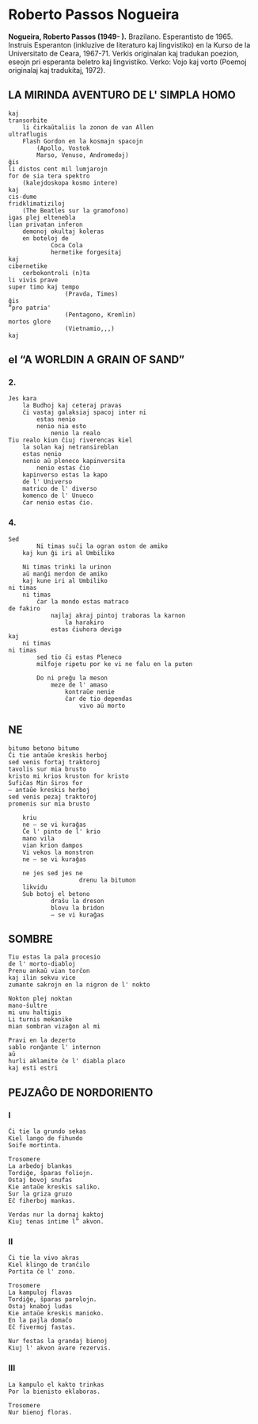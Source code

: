 # Roberto Passos Nogueira

**Nogueira, Roberto Passos (1949- ).** Brazilano. Esperantisto de 1965. Instruis Esperanton (inkluzive de literaturo kaj lingvistiko) en la Kurso de la Universitato de Ceara, 1967-71. Verkis originalan kaj tradukan poezion, eseojn pri esperanta beletro kaj lingvistiko. Verko: Vojo kaj vorto (Poemoj originalaj kaj tradukitaj, 1972).

## LA MIRINDA AVENTURO DE L' SIMPLA HOMO

    kaj
    transorbite
        li ĉirkaŭtaliis la zonon de van Allen
    ultraflugis
        Flash Gordon en la kosmajn spacojn
            (Apollo, Vostok
            Marso, Venuso, Andromedoj)
    ĝis
    li distos cent mil lumjarojn
    for de sia tera spektro
        (kalejdoskopa kosmo intere)
    kaj
    cis-dume
    fridklimatiziloj
        (The Beatles sur la gramofono)
    igas plej eltenebla
    lian privatan inferon
        demonoj okultaj koleras
        en boteloj de
                Coca Cola
                hermetike forgesitaj
    kaj
    cibernetike
        cerbokontroli (n)ta
    li vivis prave
    super timo kaj tempo
                    (Pravda, Times)
    ĝis
    “pro patria'
                    (Pentagono, Kremlin)
    mortos glore
                    (Vietnamio,,,)
    kaj

## el “A WORLDIN A GRAIN OF SAND”

### 2.
    Jes kara
        la Budhoj kaj ceteraj pravas
        ĉi vastaj galaksiaj spacoj inter ni
            estas nenio
            nenio nia esto
                nenio la realo
    Tiu realo kiun ĉiuj riverencas kiel
        la solan kaj netransireblan
        estas nenio
        nenio aŭ pleneco kapinversita
            nenio estas ĉio
        kapinverso estas la kapo
        de l' Universo
        matrico de l' diverso
        komenco de l' Unueco
        ĉar nenio estas ĉio.

### 4.
    Sed
            Ni timas suĉi la ogran oston de amiko
        kaj kun ĝi iri al Umbiliko

        Ni timas trinki la urinon
        aŭ manĝi merdon de amiko
        kaj kune iri al Umbiliko
    ni timas
        ni timas
            ĉar la mondo estas matraco
    de fakiro
                najlaj akraj pintoj traboras la karnon
                    la harakiro
                estas ĉiuhora devigo
    kaj
        ni timas
    ni timas
            sed tio ĉi estas Pleneco
            milfoje ripetu por ke vi ne falu en la puton

            Do ni preĝu la meson
                meze de l' amaso
                    kontraŭe nenie
                    ĉar de tio dependas
                        vivo aŭ morto

## NE

    bitumo betono bitumo
    Ĉi tie antaŭe kreskis herboj
    sed venis fortaj traktoroj
    tavolis sur mia brusto
    kristo mi krios kruston for kristo
    Sufiĉas Min ŝiros for
    — antaŭe kreskis herboj
    sed venis pezaj traktoroj
    promenis sur mia brusto

        kriu
        ne — se vi kuraĝas
        Ĉe l' pinto de l' krio
        mano vila
        vian krion dampos
        Vi vekos la monstron
        ne — se vi kuraĝas

        ne jes sed jes ne
                        drenu la bitumon
        likvidu
        Sub botoj el betono
                draŝu la dreson
                blovu la bridon
                — se vi kuraĝas

## SOMBRE

    Tiu estas la pala procesio
    de l' morto-diabloj
    Prenu ankaŭ vian torĉon
    kaj ilin sekvu vice
    zumante sakrojn en la nigron de l' nokto

    Nokton plej noktan
    mano-ŝultre
    mi unu haltigis
    Li turnis mekanike
    mian sombran vizaĝon al mi

    Pravi en la dezerto
    sablo ronĝante l' internon
    aŭ
    hurli aklamite ĉe l' diabla placo
    kaj esti estri

## PEJZAĜO DE NORDORIENTO

### I

    Ĉi tie la grundo sekas
    Kiel lango de fihundo
    Soife mortinta.

    Trosomere
    La arbedoj blankas
    Tordiĝe, ŝparas foliojn.
    Ostaj bovoj snufas
    Kie antaŭe kreskis saliko.
    Sur la griza gruzo
    Eĉ fiherboj mankas.

    Verdas nur la dornaj kaktoj
    Kiuj tenas intime l” akvon.


### II 

    Ĉi tie la vivo akras
    Kiel klingo de tranĉilo
    Portita ĉe l' zono.

    Trosomere
    La kampuloj flavas
    Tordiĝe, ŝparas parolojn.
    Ostaj knaboj ludas
    Kie antaŭe kreskis manioko.
    En la pajla domaĉo
    Eĉ fivermoj fastas.

    Nur festas la grandaj bienoj
    Kiuj l' akvon avare rezervis.

### III

    La kampulo el kakto trinkas
    Por la bienisto eklaboras.

    Trosomere
    Nur bienoj floras.
